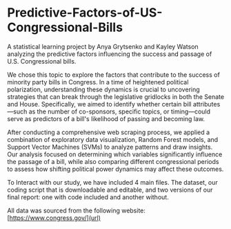 # Predictive-Factors-of-US-Congressional-Bills
A statistical learning project by Anya Grytsenko and Kayley Watson analyzing the predictive factors influencing the success and passage of U.S. Congressional bills.

We chose this topic to explore the factors that contribute to the success of minority party bills in Congress. In a time of heightened political polarization, understanding these dynamics is crucial to uncovering strategies that can break through the legislative gridlocks in both the Senate and House. Specifically, we aimed to identify whether certain bill attributes—such as the number of co-sponsors, specific topics, or timing—could serve as predictors of a bill's likelihood of passing and becoming law.

After conducting a comprehensive web scraping process, we applied a combination of exploratory data visualization, Random Forest models, and Support Vector Machines (SVMs) to analyze patterns and draw insights. Our analysis focused on determining which variables significantly influence the passage of a bill, while also comparing different congressional periods to assess how shifting political power dynamics may affect these outcomes.

To Interact with our study, we have included 4 main files. The dataset, our coding script that is downloadable and editable, and two versions of our final report: one with code included and another without.

All data was sourced from the following website: [https://www.congress.gov/](url)
